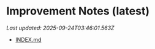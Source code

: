 # Improvement Notes (latest)

_Last updated: 2025-09-24T03:46:01.563Z_

- [INDEX.md](DECISIONS/INDEX.md)
